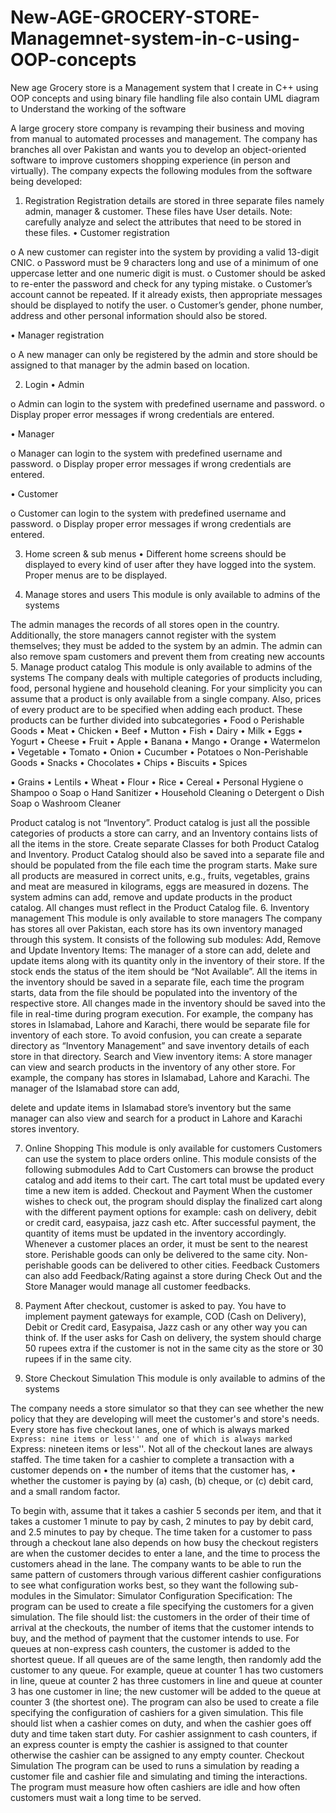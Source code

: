 # New-AGE-GROCERY-STORE-Managemnet-system-in-c-using-OOP-concepts
New age Grocery store is a Management system that I create in C++ using OOP concepts and using binary file handling file also contain UML diagram to Understand the working of the software


A large grocery store company is revamping their business and moving from manual to automated
processes and management. The company has branches all over Pakistan and wants you to develop
an object-oriented software to improve customers shopping experience (in person and virtually).
The company expects the following modules from the software being developed:
1. Registration
Registration details are stored in three separate files namely admin, manager & customer. These
files have User details. Note: carefully analyze and select the attributes that need to be stored in
these files.
• Customer registration

o A new customer can register into the system by providing a valid 13-digit
CNIC.
o Password must be 9 characters long and use of a minimum of one uppercase
letter and one numeric digit is must.
o Customer should be asked to re-enter the password and check for any typing
mistake.
o Customer’s account cannot be repeated. If it already exists, then appropriate
messages should be displayed to notify the user.
o Customer’s gender, phone number, address and other personal information
should also be stored.

• Manager registration

o A new manager can only be registered by the admin and store should be
assigned to that manager by the admin based on location.

2. Login
• Admin

o Admin can login to the system with predefined username and password.
o Display proper error messages if wrong credentials are entered.

• Manager

o Manager can login to the system with predefined username and password.
o Display proper error messages if wrong credentials are entered.

• Customer

o Customer can login to the system with predefined username and password.
o Display proper error messages if wrong credentials are entered.

3. Home screen & sub menus
• Different home screens should be displayed to every kind of user after they have logged into
the system. Proper menus are to be displayed.

4. Manage stores and users
This module is only available to admins of the systems

The admin manages the records of all stores open in the country. Additionally, the store managers
cannot register with the system themselves; they must be added to the system by an admin. The
admin can also remove spam customers and prevent them from creating new accounts
5. Manage product catalog
This module is only available to admins of the systems
The company deals with multiple categories of products including, food, personal hygiene and
household cleaning. For your simplicity you can assume that a product is only available from a single
company. Also, prices of every product are to be specified when adding each product.
These products can be further divided into subcategories
• Food
o Perishable Goods
▪ Meat
• Chicken
• Beef
• Mutton
• Fish
▪ Dairy
• Milk
• Eggs
• Yogurt
• Cheese
▪ Fruit
• Apple
• Banana
• Mango
• Orange
• Watermelon
▪ Vegetable
• Tomato
• Onion
• Cucumber
• Potatoes
o Non-Perishable Goods
▪ Snacks
• Chocolates
• Chips
• Biscuits
▪ Spices

▪ Grains
• Lentils
• Wheat
• Flour
• Rice
▪ Cereal
• Personal Hygiene
o Shampoo
o Soap
o Hand Sanitizer
• Household Cleaning
o Detergent
o Dish Soap
o Washroom Cleaner

Product catalog is not “Inventory”. Product catalog is just all the possible categories of products a
store can carry, and an Inventory contains lists of all the items in the store. Create separate Classes
for both Product Catalog and Inventory.
Product Catalog should also be saved into a separate file and should be populated from the file
each time the program starts.
Make sure all products are measured in correct units, e.g., fruits, vegetables, grains and meat are
measured in kilograms, eggs are measured in dozens.
The system admins can add, remove and update products in the product catalog. All changes must
reflect in the Product Catalog file.
6. Inventory management
This module is only available to store managers
The company has stores all over Pakistan, each store has its own inventory managed through this
system. It consists of the following sub modules:
Add, Remove and Update Inventory Items:
The manager of a store can add, delete and update items along with its quantity only in the inventory
of their store. If the stock ends the status of the item should be “Not Available”.
All the items in the inventory should be saved in a separate file, each time the program starts, data
from the file should be populated into the inventory of the respective store. All changes made in the
inventory should be saved into the file in real-time during program execution. For example, the
company has stores in Islamabad, Lahore and Karachi, there would be separate file for inventory of
each store. To avoid confusion, you can create a separate directory as “Inventory Management” and
save inventory details of each store in that directory.
Search and View inventory items:
A store manager can view and search products in the inventory of any other store. For example, the
company has stores in Islamabad, Lahore and Karachi. The manager of the Islamabad store can add,

delete and update items in Islamabad store’s inventory but the same manager can also view and
search for a product in Lahore and Karachi stores inventory.

7. Online Shopping
This module is only available for customers
Customers can use the system to place orders online. This module consists of the following
submodules
Add to Cart
Customers can browse the product catalog and add items to their cart. The cart total must be updated
every time a new item is added.
Checkout and Payment
When the customer wishes to check out, the program should display the finalized cart along with the
different payment options for example: cash on delivery, debit or credit card, easypaisa, jazz cash etc.
After successful payment, the quantity of items must be updated in the inventory accordingly.
Whenever a customer places an order, it must be sent to the nearest store. Perishable goods can only
be delivered to the same city. Non-perishable goods can be delivered to other cities.
Feedback
Customers can also add Feedback/Rating against a store during Check Out and the Store Manager
would manage all customer feedbacks.
8. Payment
After checkout, customer is asked to pay. You have to implement payment gateways for example,
COD (Cash on Delivery), Debit or Credit card, Easypaisa, Jazz cash or any other way you can think
of.
If the user asks for Cash on delivery, the system should charge 50 rupees extra if the customer is
not in the same city as the store or 30 rupees if in the same city.

9. Store Checkout Simulation
This module is only available to admins of the systems

The company needs a store simulator so that they can see whether the new policy that they are
developing will meet the customer's and store's needs. Every store has five checkout lanes, one of
which is always marked ``Express: nine items or less'' and one of which is always marked ``Express:
nineteen items or less''. Not all of the checkout lanes are always staffed.
The time taken for a cashier to complete a transaction with a customer depends on
• the number of items that the customer has,
• whether the customer is paying by (a) cash, (b) cheque, or (c) debit card, and a small random
factor.

To begin with, assume that it takes a cashier 5 seconds per item, and that it takes a customer 1 minute
to pay by cash, 2 minutes to pay by debit card, and 2.5 minutes to pay by cheque. The time taken for
a customer to pass through a checkout lane also depends on how busy the checkout registers are
when the customer decides to enter a lane, and the time to process the customers ahead in the lane.
The company wants to be able to run the same pattern of customers through various different cashier
configurations to see what configuration works best, so they want the following sub-modules in the
Simulator:
Simulator Configuration Specification:
The program can be used to create a file specifying the customers for a given simulation. The file
should list: the customers in the order of their time of arrival at the checkouts, the number of items
that the customer intends to buy, and the method of payment that the customer intends to use. For
queues at non-express cash counters, the customer is added to the shortest queue. If all queues are
of the same length, then randomly add the customer to any queue. For example, queue at counter 1
has two customers in line, queue at counter 2 has three customers in line and queue at counter 3 has
one customer in line; the new customer will be added to the queue at counter 3 (the shortest one).
The program can also be used to create a file specifying the configuration of cashiers for a given
simulation. This file should list when a cashier comes on duty, and when the cashier goes off duty and
time taken start duty. For cashier assignment to cash counters, if an express counter is empty the
cashier is assigned to that counter otherwise the cashier can be assigned to any empty counter.
Checkout Simulation
The program can be used to runs a simulation by reading a customer file and cashier file and simulating
and timing the interactions. The program must measure how often cashiers are idle and how often
customers must wait a long time to be served.
